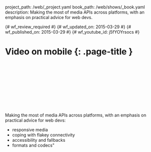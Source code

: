project_path: /web/_project.yaml
book_path: /web/shows/_book.yaml
description: Making the most of media APIs across platforms, with an emphasis on practical advice for web devs.

{# wf_review_required #}
{# wf_updated_on: 2015-03-29 #}
{# wf_published_on: 2015-03-29 #}
{# wf_youtube_id: j5fYOYrsocs #}

# Video on mobile {: .page-title }


<div class="video-wrapper">
  <iframe class="devsite-embedded-youtube-video" data-video-id="j5fYOYrsocs"
          data-autohide="1" data-showinfo="0" frameborder="0" allowfullscreen>
  </iframe>
</div>


Making the most of media APIs across platforms, with an emphasis on practical advice for web devs:
- responsive media
- coping with flakey connectivity
- accessibility and fallbacks
- formats and codecs"
